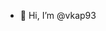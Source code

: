 - 👋 Hi, I’m @vkap93

<!---
vkap93/vkap93 is a ✨ special ✨ repository because its `README.md` (this file) appears on your GitHub profile.
You can click the Preview link to take a look at your changes.
--->
